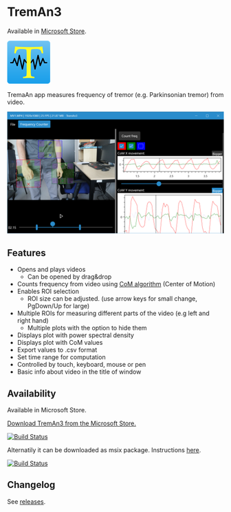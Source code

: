 # TremAn3

Available in [Microsoft Store](https://www.microsoft.com/cs-cz/p/treman3/9nl11tzlsfdp).

![treman logo](TremAn3/Assets/StoreLogo.scale-200.png?raw=true)

TremaAn app measures frequency of tremor (e.g. Parkinsonian tremor) from video.

![treman app](NoApp/Store/appMetadata/en-us/baseListing/images/Screenshot/screenshot01.png?raw=true )

## Features

- Opens and plays videos
  - Can be opened by drag&drop
- Counts frequency from video using [CoM algorithm](https://github.com/tesar-tech/treman_algorithms) (Center of Motion)
- Enables ROI selection
  - ROI size can be adjusted. (use arrow keys for small change, PgDown/Up for large)
- Multiple ROIs for measuring different parts of the video (e.g left and right hand)
  - Multiple plots with the option to hide them
- Displays plot with power spectral density
- Displays plot with CoM values
- Export values to .csv format
- Set time range for computation
- Controlled by touch, keyboard, mouse or pen
- Basic info about video in the title of window

## Availability

Available in Microsoft Store.

[Download TremAn3 from the Microsoft Store.](https://www.microsoft.com/en-us/p/treman3/9nl11tzlsfdp?activetab=pivot:overviewtab)

[![Build Status](https://dev.azure.com/tesarj13/TremAn/_apis/build/status/master-store?branchName=master)](https://dev.azure.com/tesarj13/TremAn/_build/latest?definitionId=8&branchName=master)

Alternatily it can be downloaded as msix package. Instructions [here](https://treman3.azurewebsites.net/).


[![Build Status](https://dev.azure.com/tesarj13/TremAn/_apis/build/status/develop-cd?branchName=develop)](https://dev.azure.com/tesarj13/TremAn/_build/latest?definitionId=7&branchName=develop)

## Changelog

See [releases](https://github.com/tesar-tech/TremAn3/releases).